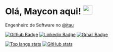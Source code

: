 # Olá, Maycon aqui! <img src="https://raw.githubusercontent.com/tavareshenrique/tavareshenrique/master/gifs/Hi.gif" width="30px">

Engenheiro de Software no [@itau](https://www.itau.com.br/)

[![Github Badge](https://img.shields.io/badge/-maycondbraga-000?style=flat-square&logo=Github&logoColor=white&link=https://github.com/maycondbraga)](https://github.com/maycondbraga)
[![Linkedin Badge](https://img.shields.io/badge/-Maycon%20Braga-blue?style=flat-square&logo=Linkedin&logoColor=white&link=https://www.linkedin.com/in/maycondbraga/)](https://www.linkedin.com/in/maycondbraga/)
[![Gmail Badge](https://img.shields.io/badge/maycondbraga.s@gmail.com-c14438?style=flat-square&logo=Gmail&logoColor=white&link=mailto:maycondbraga.s@gmail.com)](mailto:maycondbraga.s@gmail.com)

[![Top langs stats](https://github-readme-stats.vercel.app/api/top-langs/?username=maycondbraga&layout=compact&langs_count=8)](https://github.com/maycondbraga)
[![GitHub stats](https://github-readme-stats.vercel.app/api?username=maycondbraga&show_icons=true&include_all_commits=true&count_private=true)](https://github.com/maycondbraga)
